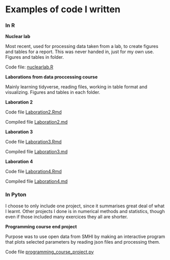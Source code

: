 # Examples of code I written

### In R

**Nuclear lab**

Most recent, used for processing data taken from a lab, to create figures and tables for a report. This was never handed in, just for my own use. Figures and tables in folder. 

Code file: [nuclearlab.R](nuclear_lab/nuclearlab.R)

**Laborations from data proccessing course**

Mainly learning tidyverse, reading files, working in table format and visualizing. Figures and tables in each folder. 

**Laboration 2**

Code file [Laboration2.Rmd](laboartion2_files/Laboration2.Rmd)

Compiled file [Laboration2.md](laboartion2_files/Laboration2.md)

**Laboration 3**

Code file [Laboration3.Rmd](laboration3_files/Laboration3.Rmd)

Compiled file [Laboration3.md](laboration3_files/Laboration3.md)

**Laboration 4**

Code file [Laboration4.Rmd](laboration4_files/Laboration4.Rmd)

Compiled file [Laboration4.md](laboration4_files/Laboration4.md)

### In Pyton

I choose to only include one project, since it summarises great deal of what I learnt. Other projects I done is in numerical methods and statistics, though even if those included many exercices they all are shorter. 

**Programming course end project**

Purpose was to use open data from SMHI by making an interactive program that plots selected parameters by reading json files and processing them. 

Code file [programming_course_project.py](programming_course_project/programming_course_project.py)
